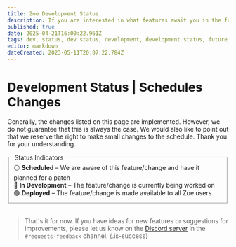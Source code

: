 ```yaml
---
title: Zoe Development Status
description: If you are interested in what features await you in the future, you can get an insight here.
published: true
date: 2025-04-21T16:00:22.961Z
tags: dev, status, dev status, development, development status, future, next features
editor: markdown
dateCreated: 2023-05-11T20:07:22.784Z
---
```


# Development Status | Schedules Changes
Generally, the changes listed on this page are implemented. However, we do not guarantee that this is always the case. We would also like to point out that we reserve the right to make small changes to the schedule. Thank you for your understanding.
<br>

<fieldset>
  <legend>Status Indicators</legend>
      ⚪ <b>Scheduled</b> – We are aware of this feature/change and have it planned for a patch<br>
      🔵 <b>In Development</b> – The feature/change is currently being worked on<br>
      🟢 <b>Deployed</b> – The feature/change is made available to all Zoe users
  </fieldset>
  
  <br>
  
>That's it for now. 
If you have ideas for new features or suggestions for improvements, please let us know on the [Discord server](https://discord.gg/4Rxrzsxb7d) in the `#requests-feedback` channel.
>{.is-success}
